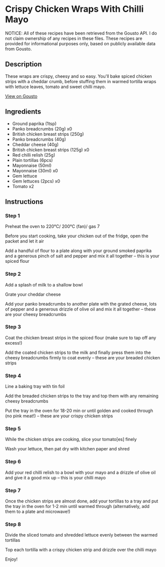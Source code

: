 # Crispy Chicken Wraps With Chilli Mayo

NOTICE: All of these recipes have been retrieved from the Gousto API. I do not claim ownership of any recipes in these files. These recipes are provided for informational purposes only, based on publicly available data from Gousto.

## Description

These wraps are crispy, cheesy and so easy. You'll bake spiced chicken strips with a cheddar crumb, before stuffing them in warmed tortilla wraps with lettuce leaves, tomato and sweet chilli mayo.

[View on Gousto](https://www.gousto.co.uk/recipes/cookbook/crispy-chicken-wraps-chilli-mayo)

## Ingredients

- Ground paprika (1tsp)
- Panko breadcrumbs (20g) x0
- British chicken breast strips (250g)
- Panko breadcrumbs (40g)
- Cheddar cheese (40g)
- British chicken breast strips (125g) x0
- Red chilli relish (25g)
- Plain tortillas (6pcs)
- Mayonnaise (50ml)
- Mayonnaise (30ml) x0
- Gem lettuce
- Gem lettuces (2pcs) x0
- Tomato x2

## Instructions


### Step 1

Preheat the oven to 220°C/ 200°C (fan)/ gas 7

Before you start cooking, take your chicken out of the fridge, open the packet and let it air

Add a handful of flour to a plate along with your ground smoked paprika and a generous pinch of salt and pepper and mix it all together – this is your spiced flour


### Step 2

Add a splash of milk to a shallow bowl

Grate your cheddar cheese

Add your panko breadcrumbs to another plate with the grated cheese, lots of pepper and a generous drizzle of olive oil and mix it all together – these are your cheesy breadcrumbs


### Step 3

Coat the chicken breast strips in the spiced flour (make sure to tap off any excess!)

Add the coated chicken strips to the milk and finally press them into the cheesy breadcrumbs firmly to coat evenly – these are your breaded chicken strips


### Step 4

Line a baking tray with tin foil

Add the breaded chicken strips to the tray and top them with any remaining cheesy breadcrumbs

Put the tray in the oven for 18-20 min or until golden and cooked through (no pink meat!) – these are your crispy chicken strips


### Step 5

While the chicken strips are cooking, slice your tomato[es] finely

Wash your lettuce, then pat dry with kitchen paper and shred


### Step 6

Add your red chilli relish to a bowl with your mayo and a drizzle of olive oil and give it a good mix up – this is your chilli mayo


### Step 7

Once the chicken strips are almost done, add your tortillas to a tray and put the tray in the oven for 1-2 min until warmed through (alternatively, add them to a plate and microwave!)

### Step 8

Divide the sliced tomato and shredded lettuce evenly between the warmed tortillas

Top each tortilla with a crispy chicken strip and drizzle over the chilli mayo

Enjoy!

